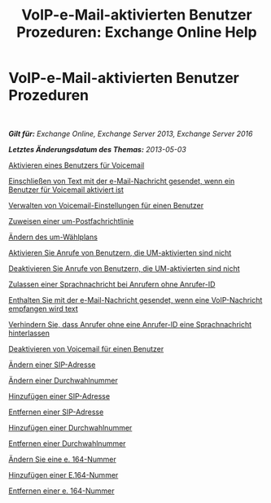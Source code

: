﻿---
title: 'VoIP-e-Mail-aktivierten Benutzer Prozeduren: Exchange Online Help'
TOCTitle: VoIP-e-Mail-aktivierten Benutzer Prozeduren
ms:assetid: 57633cf1-9ed9-43ae-a2a8-965431b0a779
ms:mtpsurl: https://technet.microsoft.com/de-de/library/JJ835776(v=EXCHG.150)
ms:contentKeyID: 50554830
ms.date: 05/23/2018
mtps_version: v=EXCHG.150
ms.translationtype: MT
---

# VoIP-e-Mail-aktivierten Benutzer Prozeduren

 

_**Gilt für:** Exchange Online, Exchange Server 2013, Exchange Server 2016_

_**Letztes Änderungsdatum des Themas:** 2013-05-03_

[Aktivieren eines Benutzers für Voicemail](enable-a-user-for-voice-mail-exchange-2013-help.md)

[Einschließen von Text mit der e-Mail-Nachricht gesendet, wenn ein Benutzer für Voicemail aktiviert ist](include-text-with-the-email-message-sent-when-a-user-is-enabled-for-voice-mail-exchange-2013-help.md)

[Verwalten von Voicemail-Einstellungen für einen Benutzer](manage-voice-mail-settings-for-a-user-exchange-2013-help.md)

[Zuweisen einer um-Postfachrichtlinie](assign-a-um-mailbox-policy-exchange-2013-help.md)

[Ändern des um-Wählplans](change-the-um-dial-plan-exchange-2013-help.md)

[Aktivieren Sie Anrufe von Benutzern, die UM-aktivierten sind nicht](enable-calls-from-users-who-aren-t-um-enabled-exchange-2013-help.md)

[Deaktivieren Sie Anrufe von Benutzern, die UM-aktivierten sind nicht](disable-calls-from-users-who-aren-t-um-enabled-exchange-2013-help.md)

[Zulassen einer Sprachnachricht bei Anrufern ohne Anrufer-ID](allow-callers-without-a-caller-id-to-leave-a-voice-message-exchange-2013-help.md)

[Enthalten Sie mit der e-Mail-Nachricht gesendet, wenn eine VoIP-Nachricht empfangen wird text](include-text-with-the-email-message-sent-when-a-voice-message-is-received-exchange-2013-help.md)

[Verhindern Sie, dass Anrufer ohne eine Anrufer-ID eine Sprachnachricht hinterlassen](prevent-callers-without-a-caller-id-from-leaving-a-voice-message-exchange-2013-help.md)

[Deaktivieren von Voicemail für einen Benutzer](disable-voice-mail-for-a-user-exchange-2013-help.md)

[Ändern einer SIP-Adresse](change-a-sip-address-exchange-2013-help.md)

[Ändern einer Durchwahlnummer](change-an-extension-number-exchange-2013-help.md)

[Hinzufügen einer SIP-Adresse](add-a-sip-address-exchange-2013-help.md)

[Entfernen einer SIP-Adresse](remove-a-sip-address-exchange-2013-help.md)

[Hinzufügen einer Durchwahlnummer](add-an-extension-number-exchange-2013-help.md)

[Entfernen einer Durchwahlnummer](remove-an-extension-number-exchange-2013-help.md)

[Ändern Sie eine e. 164-Nummer](change-an-e-164-number-exchange-2013-help.md)

[Hinzufügen einer E.164-Nummer](add-an-e-164-number-exchange-2013-help.md)

[Entfernen einer e. 164-Nummer](remove-an-e-164-number-exchange-2013-help.md)

